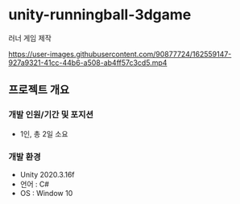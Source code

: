 # unity-runningball-3dgame
러너 게임 제작

https://user-images.githubusercontent.com/90877724/162559147-927a9321-41cc-44b6-a508-ab4ff57c3cd5.mp4


## 프로젝트 개요
### 개발 인원/기간 및 포지션
- 1인, 총 2일 소요
### 개발 환경
- Unity 2020.3.16f
- 언어 : C#
- OS : Window 10
